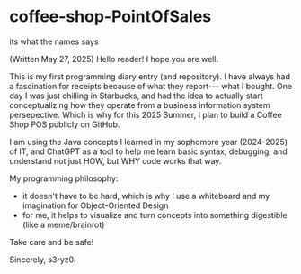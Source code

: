 # coffee-shop-PointOfSales
its what the names says

(Written May 27, 2025)
Hello reader! I hope you are well.

This is my first programming diary entry (and repository).  I have always had a fascination for receipts because of what they report--- what I bought. One day I was just chilling in Starbucks, and had the idea to actually start conceptualizing how they operate from a business information system persepective. Which is why for this 2025 Summer, I plan to build a Coffee Shop POS publicly on GitHub. 

I am using the Java concepts I learned in my sophomore year (2024-2025) of IT, and ChatGPT as a tool to help me learn basic syntax, debugging, and understand not just HOW, but WHY code works that way.

My programming philosophy:
- it doesn't have to be hard, which is why I use a whiteboard and my imagination for Object-Oriented Design
- for me, it helps to visualize and turn concepts into something digestible (like a meme/brainrot)

Take care and be safe!

Sincerely, s3ryz0.
